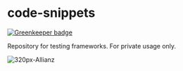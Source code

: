 # code-snippets

[![Greenkeeper badge](https://badges.greenkeeper.io/cheld/code-snippets.svg)](https://greenkeeper.io/)

Repository for testing frameworks. For private usage only.


![320px-Allianz](https://user-images.githubusercontent.com/7448799/214575493-f16544c8-9811-440f-99cc-5a382030b21f.png)
